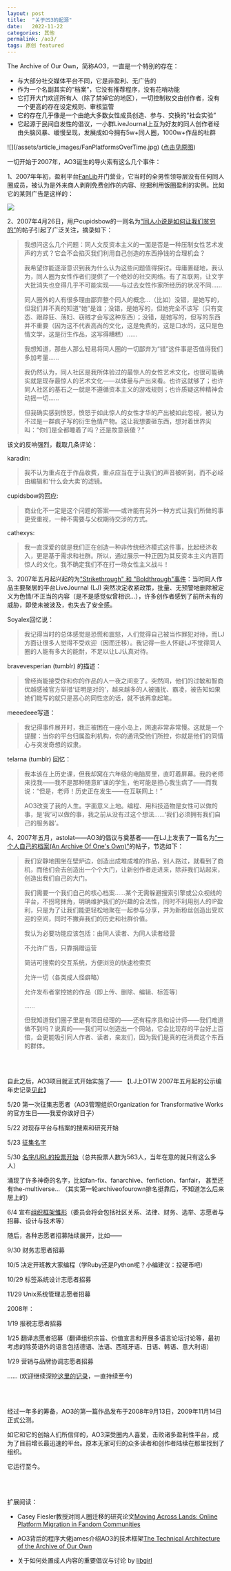 ```yaml
---
layout: post
title:  "关于凹3的起源"
date:   2022-11-22
categories: 其他
permalink: /ao3/
tags: 原创 featured
---
```



The Archive of Our Own，简称AO3，一直是一个特别的存在：
<ul>
  <li>与大部分社交媒体平台不同，它是非盈利、无广告的</li>
  <li>作为一个名副其实的“档案”，它没有推荐程序，没有花哨功能</li>
  <li>它打开大门欢迎所有人（除了禁掉它的地区），一切控制权交由创作者，没有一个更高的存在设定规则、审核监管</li>
  <li>它的存在几乎像是一个由绝大多数女性成员创造、参与、交换的“社会实验”</li>
  <li>它起源于民间自发性的倡议，一小群LiveJournal上互为好友的同人创作者经由头脑风暴、缓慢呈现，发展成如今拥有5w+同人圈，1000w+作品的社群</li>
</ul>
![](/assets/article_images/FanPlatformsOverTime.jpg)
(<a target="_blank" rel="noopener noreferrer" href="https://cmci.colorado.edu/~cafi5706/FanPlatformsOverTime.jpg">点击见原图</a>)

一切开始于2007年，AO3诞生的导火索有这么几个事件：

1、2007年年初，盈利平台<a target="_blank" rel="noopener noreferrer" href="https://fanlore.org/wiki/FanLib">FanLib</a>开门营业，它当时的全男性领导层没有任何同人圈成员，被认为是外来商人剥削免费创作的内容、挖掘利用饭圈盈利的实例。比如它的某则广告是这样的：

![](/assets/article_images/Fanlibstrongman.jpg)

2、2007年4月26日，用户cupidsbow的一则名为<a target="_blank" rel="noopener noreferrer" href="https://fanlore.org/wiki/How_Fanfiction_Makes_Us_Poor">“同人小说是如何让我们贫穷的”</a>的帖子引起了广泛关注，摘录如下：

> 我想问这么几个问题：同人文反资本主义的一面是否是一种压制女性艺术发声的方式？它会不会掐灭我们利用自己创造的东西挣钱的合理机会？
>
> 我希望你能逐渐意识到我为什么认为这些问题值得探讨。毋庸置疑地，我认为，同人圈为女性作者们提供了一个绝妙的社交网络。有了互联网，让文字大批消失也变得几乎不可能实现——与过去女性作家所经历的状况不同……
>
> 同人圈外的人有很多理由鄙弃整个同人的概念...（比如）没错，是她写的，但我们并不真的知道“她”是谁；没错，是她写的，但她完全不该写（只有变态、跟踪狂、荡妇、窃贼才会写这种东西）；没错，是她写的，但写的东西并不重要（因为这不代表高尚的文化，这是免费的，这是口水的，这只是色情文学，这是衍生作品，这写得糟糕）……
>
> 我想知道，那些人那么轻易将同人圈的一切鄙弃为“错”这件事是否值得我们多加考量……
>
> 我仍然认为，同人社区是我所体验过的最惊人的女性艺术文化，也很可能确实就是现存最惊人的艺术文化——以体量与产出来看。也许这就够了；也许同人社区的基石之一就是不遵循资本主义的游戏规则；也许质疑这种精神会动摇一切……
>
> 但我确实感到愤怒，愤怒于如此惊人的女性才华的产出被如此忽视，被认为不过是一群疯子写的衍生色情产物。这让我想要砸东西，想对着世界尖叫：“你们是全都睡着了吗？还是故意装傻？”



该文的反响强烈，截取几条评论：

karadin:

> 我不认为重点在于作品收费，重点应当在于让我们的声音被听到，而不必经由编辑和‘什么会大卖’的滤镜。

cupidsbow的回应:

> 商业化不一定是这个问题的答案——或许能有另外一种方式让我们所做的事更受重视，一种不需要与父权期待交涉的方式。

cathexys:

> 我一直深爱的就是我们正在创造一种非传统经济模式这件事，比起经济收入，更是基于需求和社群。所以，通过展示一种正因为其反资本主义内涵而惊人的文化，我不确定我们不在打一场女性主义战斗！





3、2007年五月起兴起的为<a target="_blank" rel="noopener noreferrer" href="https://fanlore.org/wiki/Strikethrough_and_Boldthrough">"Strikethrough" 和 "Boldthrough"事件</a>：当时同人作品主要聚居的平台LiveJournal (LJ) 突然决定收紧政策，批量、无预警地删除被定义为色情/不正当的内容（是不是感觉似曾相识...），许多创作者感到了前所未有的威胁，即使未被波及，也失去了安全感。

Soyalex回忆说：

> 我记得当时的总体感觉是恐慌和震怒，人们觉得自己被当作罪犯对待，而LJ方面让很多人觉得不受欢迎（因而迁移）。我记得一些人怀疑LJ不觉得同人圈的人能有多大的能耐，不足以让LJ认真对待。

bravevesperian (tumblr) 的描述：

> 曾经尚能接受你和你的作品的人一夜之间变了。突然间，他们的过敏和智商优越感被官方举措‘证明是对的’，越来越多的人被骚扰、霸凌，被告知如果她们能写的就只是恶心的同性恋的话，就不该再拿起笔。

meeedeee写道：

> 我记得事件展开时，我正被困在一座小岛上，网速非常非常慢。这就是一个提醒：当你的平台归属盈利机构，你的通讯受他们所控，你就是他们的同情心与突发奇想的奴隶。

telarna (tumblr) 回忆：

> 我本该在上历史课，但我却窝在六年级的电脑房里，直盯着屏幕。我的老师来找我——我不是那种随意旷课的学生，他可能是担心我生病了——而我说：“但是，老师！历史正在发生——在互联网上！”
> 
> AO3改变了我的人生。字面意义上地。编程、用科技造物是女性可以做的事，是‘我’可以做的事，我之前从没有过这个想法……‘我们必须拥有我们自己的服务器’。





4、2007年五月，astolat——AO3的倡议与奠基者——在LJ上发表了一篇名为<a href="https://fanlore.org/wiki/An_Archive_Of_One%27s_Own_(post_by_astolat)">“一个人自己的档案(An Archive Of One's Own)”</a>的帖子，节选如下：

> 我们安静地围坐在壁炉边，创造出成堆成堆的作品，别人路过，就看到了商机，而他们会去创造出一个个大门，让新创作者走进来，除非我们站起来，创造出我们自己的大门。
> 
> 我们需要一个我们自己的核心档案……某个无需躲避搜索引擎或公众视线的平台，不拐弯抹角，明确维护我们的兴趣的合法性，同时不利用别人的IP盈利，只是为了让我们能更轻松地聚在一起参与分享，并为新粉丝创造出受欢迎的空间，同时不撇弃我们的历史和社群价值。
> 
> 我认为必要功能应该包括：由同人读者、为同人读者经营
> 
> 不允许广告，只靠捐赠运营
> 
> 简洁可搜索的交互系统，方便浏览的快速检索页
> 
> 允许一切（各类成人怪癖略）
> 
> 允许发布者掌控她的作品（即上传、删除、编辑、标签等）
> 
> ……
> 
> 但我知道我们圈子里是有项目经理的——还有程序员和设计师——我们难道做不到吗？说真的——我们可以创造出一个网站，它会比现存的平台好上百倍，会更能吸引同人作者、读者，亲友们，因为我们是真的在消费这个东西的群体。



<br>
<br>

自此之后，AO3项目就正式开始实施了——
【LJ上OTW 2007年五月起的公示编年史记录<a target="_blank" rel="noopener noreferrer" href="https://otw-news.livejournal.com/2007/05/">见此</a>】

5/20 第一次征集志愿者（AO3管理组织Organization for Transformative Works的官方生日——我爱你诶好日子）

5/22 对现存平台与档案的搜索和研究开始

5/23 <a target="_blank" rel="noopener noreferrer" href="https://otw-news.livejournal.com/1786.html">征集名字</a>

5/30 <a target="_blank" rel="noopener noreferrer" href="https://otw-news.livejournal.com/4005.html">名字/URL的投票开始</a>（总共投票人数为563人，当年在意的就只有这么多人）

涌现了许多神奇的名字，比如fan-fix、fanarchive、fenfiction、fanfair， 甚至还有the-multiverse... （其实第一轮archiveofourown排名挺靠后，不知道怎么后来居上的）

6/4 宣布<a target="_blank" rel="noopener noreferrer" href="https://otw-news.livejournal.com/5634.html">组织框架雏形</a>（委员会将会包括社区关系、法律、财务、选举、志愿者与招募、设计与技术等）



随后，各种志愿者招募陆续展开，比如——

9/30 财务志愿者招募

10/5 决定开班教大家编程（学Ruby还是Python呢？小编建议：投硬币吧）

10/29 标签系统设计志愿者招募

11/29 Unix系统管理志愿者招募

2008年：

1/19 报税志愿者招募

1/25 翻译志愿者招募（翻译组织宗旨、价值宣言和开展多语言论坛讨论等，最初考虑的除英语外的语言包括德语、法语、西班牙语、日语、韩语、意大利语）

1/29 营销与品牌协调志愿者招募

……
(欢迎继续深挖<a target="_blank" rel="noopener noreferrer" href="https://otw-news.livejournal.com/2007/05/">这里的记录</a>，一直持续至今)


<br>
<br>

经过一年多的筹备，AO3的第一篇作品发布于2008年9月13日，2009年11月14日正式公测。

如它和它的创始人们所信仰的，AO3深受圈内人喜爱，击败诸多盈利性平台，成为了目前增长最迅速的平台。原本无家可归的众多读者和创作者陆续在那里找到了组织。

它运行至今。

<br>
<br>

扩展阅读：

- Casey Fiesler教授对同人圈迁移的研究论文<a target="_blank" rel="noopener noreferrer" href="https://cmci.colorado.edu/~cafi5706/CSCW2020_MovingAcrossLands.pdf">Moving Across Lands: Online Platform Migration in Fandom Communities</a> 

- AO3背后的程序大佬james介绍AO3的技术框架<a target="_blank" rel="noopener noreferrer" href="https://archiveofourown.org/works/11689068">The Technical Architecture of the Archive of Our Own</a> 

- 关于如何处置成人内容的重要倡议与讨论 by <a target="_blank" rel="noopener noreferrer" href="https://otw-news.livejournal.com/4395.html">libgirl</a>

  
